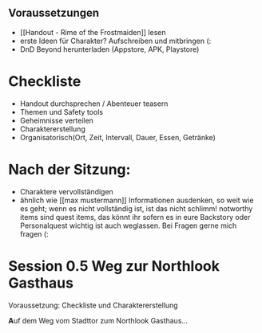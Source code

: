 
## Voraussetzungen 

- [[Handout - Rime of the Frostmaiden]] lesen 
- erste Ideen für Charakter? Aufschreiben und mitbringen (:
- DnD Beyond herunterladen (Appstore, APK, Playstore)

# Checkliste

- Handout durchsprechen / Abenteuer teasern
- Themen und Safety tools
- Geheimnisse verteilen
- Charaktererstellung 
- Organisatorisch(Ort, Zeit, Intervall, Dauer, Essen, Getränke)

# Nach der Sitzung:

- Charaktere vervollständigen
- ähnlich wie [[max mustermann]] Informationen ausdenken, so weit wie es geht; wenn es nicht vollständig ist, ist das nicht  schlimm! notworthy items sind quest items, das könnt ihr sofern es in eure Backstory oder Personalquest wichtig ist auch weglassen. Bei Fragen gerne mich fragen (:


# Session 0.5 Weg zur Northlook Gasthaus

Voraussetzung: Checkliste und Charaktererstellung

**A**uf dem Weg vom Stadttor zum Northlook Gasthaus...